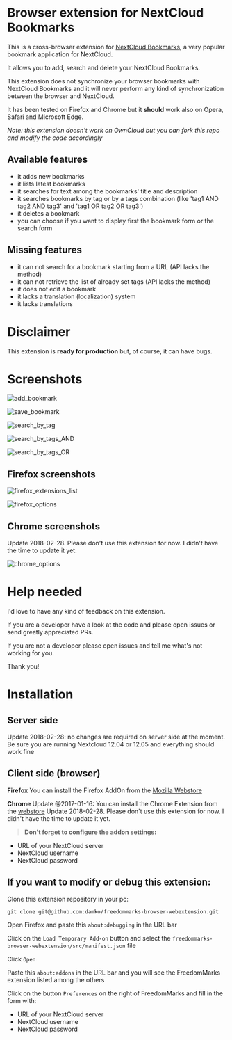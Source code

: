 # Browser extension for NextCloud Bookmarks

This is a cross-browser extension for [NextCloud Bookmarks](https://github.com/nextcloud/bookmarks), a very popular bookmark application for NextCloud.

It allows you to add, search and delete your NextCloud Bookmarks.

This extension does not synchronize your browser bookmarks with NextCloud Bookmarks and it will never perform any kind of synchronization between the browser and NextCloud.

It has been tested on Firefox and Chrome but it **should** work also on Opera, Safari and Microsoft Edge.

_Note: this extension doesn't work on OwnCloud but you can fork this repo and modify the code accordingly_

## Available features

* it adds new bookmarks
* it lists latest bookmarks
* it searches for text among the bookmarks' title and description
* it searches bookmarks by tag or by a tags combination (like 'tag1 AND tag2 AND tag3' and 'tag1 OR tag2 OR tag3')
* it deletes a bookmark
* you can choose if you want to display first the bookmark form or the search form

## Missing features

* it can not search for a bookmark starting from a URL (API lacks the method)
* it can not retrieve the list of already set tags (API lacks the method)
* it does not edit a bookmark
* it lacks a translation (localization) system
* it lacks translations

# Disclaimer

This extension is **ready for production** but, of course, it can have bugs.

# Screenshots

![add_bookmark](https://github.com/damko/freedommarks-browser-webextension/blob/master/screenshots/screenshot-freedommarks-add_bookmark.jpg)

![save_bookmark](https://github.com/damko/freedommarks-browser-webextension/blob/master/screenshots/screenshot-freedommarks-save_bookmark.png.jpg)

![search_by_tag](https://github.com/damko/freedommarks-browser-webextension/blob/master/screenshots/screenshot-freedommarks-search_by_tag.jpg)

![search_by_tags_AND](https://github.com/damko/freedommarks-browser-webextension/blob/master/screenshots/screenshot-freedommarks-search_by_tags_AND.jpg)

![search_by_tags_OR](https://github.com/damko/freedommarks-browser-webextension/blob/master/screenshots/screenshot-freedommarks-search_by_tags_OR.jpg)

## Firefox screenshots

![firefox_extensions_list](https://github.com/damko/freedommarks-browser-webextension/blob/master/screenshots/screenshot-freedommarks-firefox_extensions_list.jpg)

![firefox_options](https://github.com/damko/freedommarks-browser-webextension/blob/master/screenshots/screenshot-freedommarks-firefox_options.jpg)

## Chrome screenshots
Update 2018-02-28. Please don't use this extension for now. I didn't have the time to update it yet.

![chrome_options](https://github.com/damko/freedommarks-browser-webextension/blob/master/screenshots/screenshot-freedommarks-chrome_options.jpg)

# Help needed

I'd love to have any kind of feedback on this extension.

If you are a developer have a look at the code and please open issues or send greatly appreciated PRs.

If you are not a developer please open issues and tell me what's not working for you.

Thank you!

# Installation

## Server side

Update 2018-02-28: no changes are required on server side at the moment. Be sure you are running Nextcloud 12.04 or 12.05 and everything should work fine

## Client side (browser)

**Firefox**
You can install the Firefox AddOn from the [Mozilla Webstore](https://addons.mozilla.org/en-US/firefox/addon/freedommarks/)

**Chrome**
Update @2017-01-16: You can install the Chrome Extension from the [webstore](https://chrome.google.com/webstore/detail/freedommarks/gmmpjoepfelkmeedfkfkadgkhholibko)
Update 2018-02-28. Please don't use this extension for now. I didn't have the time to update it yet.

> **Don't forget to configure the addon settings:**
* URL of your NextCloud server
* NextCloud username
* NextCloud password


## If you want to modify or debug this extension:

Clone this extension repository in your pc:

    git clone git@github.com:damko/freedommarks-browser-webextension.git

Open Firefox and paste this `about:debugging` in the URL bar

Click on the `Load Temporary Add-on` button and select the `freedommarks-browser-webextension/src/manifest.json` file

Click `Open`

Paste this `about:addons` in the URL bar and you will see the FreedomMarks extension listed among the others

Click on the button `Preferences` on the right of FreedomMarks and fill in the form with:

* URL of your NextCloud server
* NextCloud username
* NextCloud password
